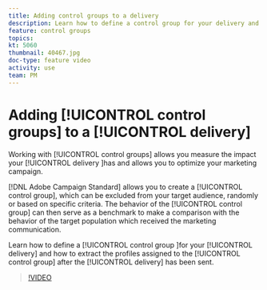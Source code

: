 ```yaml
---
title: Adding control groups to a delivery
description: Learn how to define a control group for your delivery and how to extract the profiles assigned to the control group after the delivery has been sent.
feature: control groups  
topics: 
kt: 5060
thumbnail: 40467.jpg
doc-type: feature video
activity: use
team: PM
---
```


# Adding [!UICONTROL control groups] to a [!UICONTROL delivery]

Working with [!UICONTROL control groups] allows you measure the impact your [!UICONTROL delivery ]has and allows you to optimize your marketing campaign.  

[!DNL Adobe Campaign Standard] allows you to create a [!UICONTROL control group], which can be excluded from your target audience, randomly or based on specific criteria. The behavior of the [!UICONTROL control group] can then serve as a benchmark to make a comparison with the behavior of the target population which received the marketing communication.

Learn how to define a [!UICONTROL control group ]for your [!UICONTROL delivery] and how to extract the profiles assigned to the [!UICONTROL control group] after the [!UICONTROL delivery] has been sent.

>[!VIDEO](https://video.tv.adobe.com/v/40467?quality=12)
